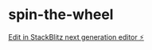 # spin-the-wheel

[Edit in StackBlitz next generation editor ⚡️](https://stackblitz.com/~/github.com/Bluentray/spin-the-wheel)